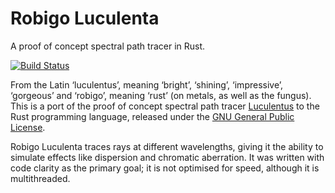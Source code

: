 Robigo Luculenta
================

A proof of concept spectral path tracer in Rust.

[![Build Status][ci-img]][ci]

From the Latin ‘luculentus’, meaning ‘bright’, ‘shining’, ‘impressive’,
‘gorgeous’ and ‘robigo’, meaning ‘rust’ (on metals, as well as the fungus).
This is a port of the proof of concept spectral path tracer
[Luculentus][luculentus] to the Rust programming language, released under
the [GNU General Public License][gplv3].

Robigo Luculenta traces rays at different wavelengths, giving it the ability
to simulate effects like dispersion and chromatic aberration. It was written
with code clarity as the primary goal; it is not optimised for speed, although
it is multithreaded.

[ci-img]:     https://travis-ci.org/ruuda/robigo-luculenta.svg
[ci]:         https://travis-ci.org/ruuda/robigo-luculenta
[luculentus]: https://github.com/ruuda/luculentus
[gplv3]:      https://www.gnu.org/licenses/gpl.html
